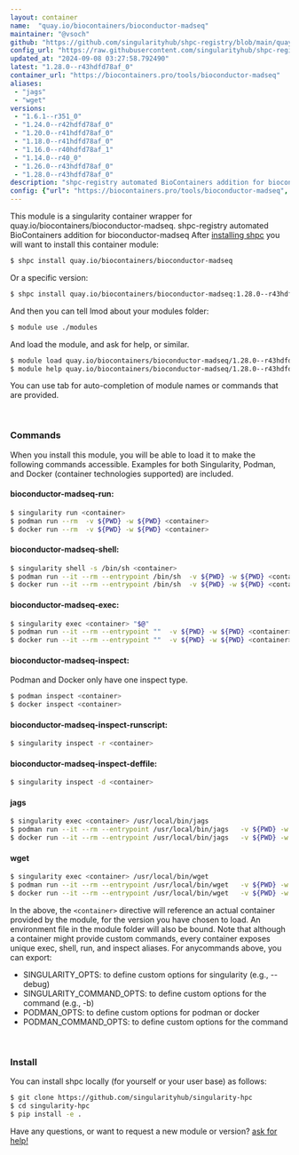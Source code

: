 ```yaml
---
layout: container
name:  "quay.io/biocontainers/bioconductor-madseq"
maintainer: "@vsoch"
github: "https://github.com/singularityhub/shpc-registry/blob/main/quay.io/biocontainers/bioconductor-madseq/container.yaml"
config_url: "https://raw.githubusercontent.com/singularityhub/shpc-registry/main/quay.io/biocontainers/bioconductor-madseq/container.yaml"
updated_at: "2024-09-08 03:27:58.792490"
latest: "1.28.0--r43hdfd78af_0"
container_url: "https://biocontainers.pro/tools/bioconductor-madseq"
aliases:
 - "jags"
 - "wget"
versions:
 - "1.6.1--r351_0"
 - "1.24.0--r42hdfd78af_0"
 - "1.20.0--r41hdfd78af_0"
 - "1.18.0--r41hdfd78af_0"
 - "1.16.0--r40hdfd78af_1"
 - "1.14.0--r40_0"
 - "1.26.0--r43hdfd78af_0"
 - "1.28.0--r43hdfd78af_0"
description: "shpc-registry automated BioContainers addition for bioconductor-madseq"
config: {"url": "https://biocontainers.pro/tools/bioconductor-madseq", "maintainer": "@vsoch", "description": "shpc-registry automated BioContainers addition for bioconductor-madseq", "latest": {"1.28.0--r43hdfd78af_0": "sha256:cf43b6638b920da23b62f00efb646b5cad34cc2031fbd87e0d6d950cee4b8616"}, "tags": {"1.6.1--r351_0": "sha256:2a385c5f272c51064945e13a1054ac36d0677735a19c85438ea5c76fd3754206", "1.24.0--r42hdfd78af_0": "sha256:018573516ab061dd24a723093dcfc7be02735ed3964698061360530378114386", "1.20.0--r41hdfd78af_0": "sha256:0865cc6447ff603bfdbdc2de05621015e0c76f6c844a7bc431806364e0c457aa", "1.18.0--r41hdfd78af_0": "sha256:cd2281d16e198338c098ba1d709ebb3ecc8705433f5486b173e81700b9ebff82", "1.16.0--r40hdfd78af_1": "sha256:4ac5b6bd5216740ca3fa9df5c069fa0532c3040aa0234a6476e0df815faa96f3", "1.14.0--r40_0": "sha256:89306d4ef01bbe83f17f10ae48fd72970597ad0f5dcb4a25d8516fcb2a75510c", "1.26.0--r43hdfd78af_0": "sha256:3e17ed671aa0b40a17ab4b0d45c1df2c3a575946f9d4e3b6b991922b3754ef1c", "1.28.0--r43hdfd78af_0": "sha256:cf43b6638b920da23b62f00efb646b5cad34cc2031fbd87e0d6d950cee4b8616"}, "docker": "quay.io/biocontainers/bioconductor-madseq", "aliases": {"jags": "/usr/local/bin/jags", "wget": "/usr/local/bin/wget"}}
---
```


This module is a singularity container wrapper for quay.io/biocontainers/bioconductor-madseq.
shpc-registry automated BioContainers addition for bioconductor-madseq
After [installing shpc](#install) you will want to install this container module:


```bash
$ shpc install quay.io/biocontainers/bioconductor-madseq
```

Or a specific version:

```bash
$ shpc install quay.io/biocontainers/bioconductor-madseq:1.28.0--r43hdfd78af_0
```

And then you can tell lmod about your modules folder:

```bash
$ module use ./modules
```

And load the module, and ask for help, or similar.

```bash
$ module load quay.io/biocontainers/bioconductor-madseq/1.28.0--r43hdfd78af_0
$ module help quay.io/biocontainers/bioconductor-madseq/1.28.0--r43hdfd78af_0
```

You can use tab for auto-completion of module names or commands that are provided.

<br>

### Commands

When you install this module, you will be able to load it to make the following commands accessible.
Examples for both Singularity, Podman, and Docker (container technologies supported) are included.

#### bioconductor-madseq-run:

```bash
$ singularity run <container>
$ podman run --rm  -v ${PWD} -w ${PWD} <container>
$ docker run --rm  -v ${PWD} -w ${PWD} <container>
```

#### bioconductor-madseq-shell:

```bash
$ singularity shell -s /bin/sh <container>
$ podman run --it --rm --entrypoint /bin/sh  -v ${PWD} -w ${PWD} <container>
$ docker run --it --rm --entrypoint /bin/sh  -v ${PWD} -w ${PWD} <container>
```

#### bioconductor-madseq-exec:

```bash
$ singularity exec <container> "$@"
$ podman run --it --rm --entrypoint ""  -v ${PWD} -w ${PWD} <container> "$@"
$ docker run --it --rm --entrypoint ""  -v ${PWD} -w ${PWD} <container> "$@"
```

#### bioconductor-madseq-inspect:

Podman and Docker only have one inspect type.

```bash
$ podman inspect <container>
$ docker inspect <container>
```

#### bioconductor-madseq-inspect-runscript:

```bash
$ singularity inspect -r <container>
```

#### bioconductor-madseq-inspect-deffile:

```bash
$ singularity inspect -d <container>
```


#### jags

```bash
$ singularity exec <container> /usr/local/bin/jags
$ podman run --it --rm --entrypoint /usr/local/bin/jags   -v ${PWD} -w ${PWD} <container> -c " $@"
$ docker run --it --rm --entrypoint /usr/local/bin/jags   -v ${PWD} -w ${PWD} <container> -c " $@"
```


#### wget

```bash
$ singularity exec <container> /usr/local/bin/wget
$ podman run --it --rm --entrypoint /usr/local/bin/wget   -v ${PWD} -w ${PWD} <container> -c " $@"
$ docker run --it --rm --entrypoint /usr/local/bin/wget   -v ${PWD} -w ${PWD} <container> -c " $@"
```



In the above, the `<container>` directive will reference an actual container provided
by the module, for the version you have chosen to load. An environment file in the
module folder will also be bound. Note that although a container
might provide custom commands, every container exposes unique exec, shell, run, and
inspect aliases. For anycommands above, you can export:

 - SINGULARITY_OPTS: to define custom options for singularity (e.g., --debug)
 - SINGULARITY_COMMAND_OPTS: to define custom options for the command (e.g., -b)
 - PODMAN_OPTS: to define custom options for podman or docker
 - PODMAN_COMMAND_OPTS: to define custom options for the command

<br>

### Install

You can install shpc locally (for yourself or your user base) as follows:

```bash
$ git clone https://github.com/singularityhub/singularity-hpc
$ cd singularity-hpc
$ pip install -e .
```

Have any questions, or want to request a new module or version? [ask for help!](https://github.com/singularityhub/singularity-hpc/issues)